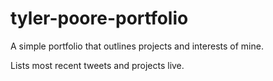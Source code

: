 # tyler-poore-portfolio
 A simple portfolio that outlines projects and interests of mine.

Lists most recent tweets and projects live.